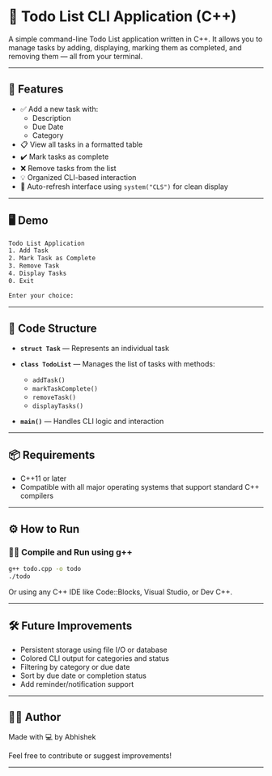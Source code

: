 # 📝 Todo List CLI Application (C++) 

A simple command-line Todo List application written in C++. It allows you to manage tasks by adding, displaying, marking them as completed, and removing them — all from your terminal.

---

## 🚀 Features

- ✅ Add a new task with:
  - Description
  - Due Date
  - Category
- 📋 View all tasks in a formatted table
- ✔️ Mark tasks as complete
- ❌ Remove tasks from the list
- 💡 Organized CLI-based interaction
- 🧼 Auto-refresh interface using `system("CLS")` for clean display

---

## 🖥️ Demo

```bash
Todo List Application
1. Add Task
2. Mark Task as Complete
3. Remove Task
4. Display Tasks
0. Exit

Enter your choice:
```

---

## 🧱 Code Structure

- **`struct Task`** — Represents an individual task
- **`class TodoList`** — Manages the list of tasks with methods:
  - `addTask()`
  - `markTaskComplete()`
  - `removeTask()`
  - `displayTasks()`

- **`main()`** — Handles CLI logic and interaction

---

## 📦 Requirements

- C++11 or later
- Compatible with all major operating systems that support standard C++ compilers

---

## ⚙️ How to Run

### 🧑‍💻 Compile and Run using g++

```bash
g++ todo.cpp -o todo
./todo
```

Or using any C++ IDE like Code::Blocks, Visual Studio, or Dev C++.

---

## 🛠️ Future Improvements

- Persistent storage using file I/O or database
- Colored CLI output for categories and status
- Filtering by category or due date
- Sort by due date or completion status
- Add reminder/notification support

---

## 👨‍💻 Author

Made with 💻 by Abhishek 

Feel free to contribute or suggest improvements!

---
